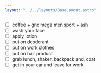 ```yaml
---
layout: "../../layouts/BaseLayout.astro"
---
```


- [ ] coffee + gnc mega men sport + ash 
- [ ] wash your face
- [ ] apply lotion
- [ ] put on deoderant
- [ ] put on work clothes
- [ ] put on hair product
- [ ] grab lunch, shaker, backpack and, coat
- [ ] get in your car and leave for work
